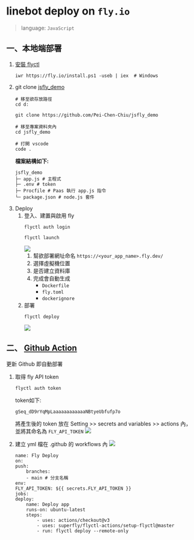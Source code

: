 # linebot deploy on `fly.io`
>language: `JavaScript`
## 一、本地端部署
1. [安裝 flyctl](https://fly.io/docs/hands-on/install-flyctl/)
    ```powershell!
    iwr https://fly.io/install.ps1 -useb | iex  # Windows
    ```
2. git clone [jsfly_demo](https://github.com/Pei-Chen-Chiu/jsflt_demo)
    ```powershell!
    # 移至欲存放路徑
    cd d:

    git clone https://github.com/Pei-Chen-Chiu/jsfly_demo

    # 移至專案資料夾內
    cd jsfly_demo

    # 打開 vscode
    code .
    ```
    **檔案結構如下:**
    ```powershell!
    jsfly_demo
    ├─ app.js # 主程式
    ├─ .env # token
    ├─ Procfile # Paas 執行 app.js 指令
    └─ package.json # node.js 套件
    ```
3. Deploy
    1. 登入、建置與啟用 fly
        ```powershell!
        flyctl auth login

        flyctl launch
        ```
        ![](https://hackmd.io/_uploads/S17JcMN42.png)
        1. 幫欲部署網址命名 
        `https://<your_app_name>.fly.dev/`
        2.  選擇虛擬機位置
        3.  是否建立資料庫   
        4.  完成會自動生成
            * `Dockerfile`
            * `fly.toml`
            * `dockerignore`
    2. 部署
        ```powershell!
        flyctl deploy
        ```
        ![](https://hackmd.io/_uploads/HykN9GN4h.png)

## 二、 [Github Action](https://fly.io/docs/app-guides/continuous-deployment-with-github-actions/)
更新 Github 即自動部署
1. 取得 fly API token
    ```powershell!
    flyctl auth token
    ```
    token如下:

    `gSeq_dD9rYqMpLaaaaaaaaaaaaNBtyeUbfufp7o`

    將產生後的 token 放在 Setting >> secrets and variables >> actions 內，並將其命名為 `FLY_API_TOKEN`
    ![](https://hackmd.io/_uploads/S1VNy7NV3.png)

2. 建立 yml 檔在 .github 的 workflows 內
    ![](https://hackmd.io/_uploads/Hk7kMXNN2.png)
    ```yaml!
    name: Fly Deploy
    on:
    push:
        branches:
        - main # 分支名稱
    env:
    FLY_API_TOKEN: ${{ secrets.FLY_API_TOKEN }}
    jobs:
    deploy:
        name: Deploy app
        runs-on: ubuntu-latest
        steps:
            - uses: actions/checkout@v3
            - uses: superfly/flyctl-actions/setup-flyctl@master
            - run: flyctl deploy --remote-only
    ```

